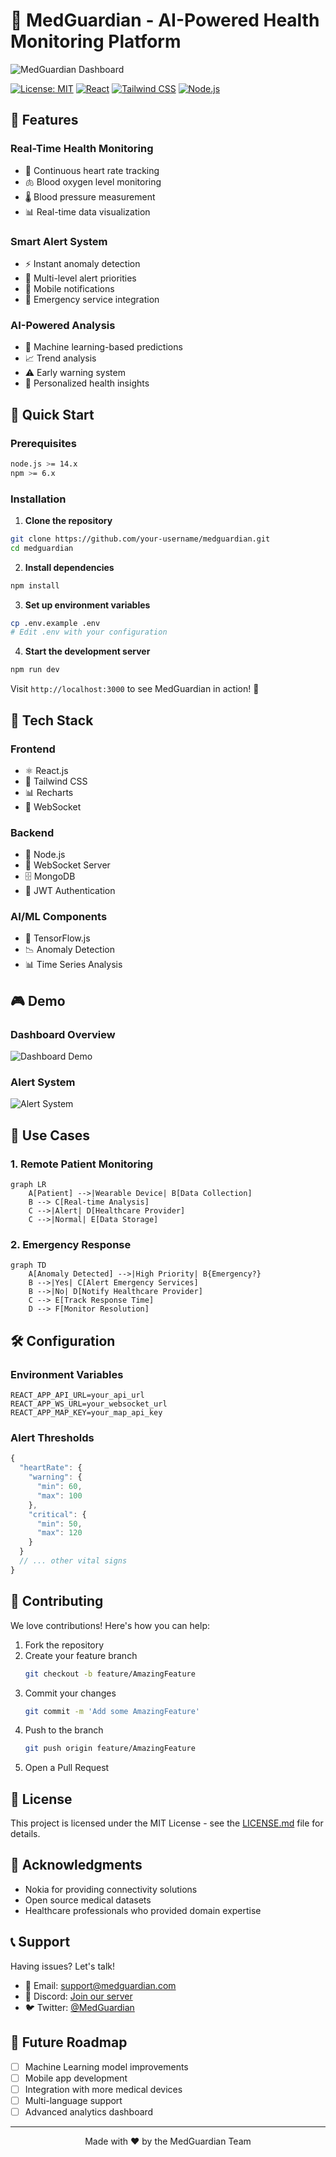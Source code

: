 # 🏥 MedGuardian - AI-Powered Health Monitoring Platform

![MedGuardian Dashboard](https://raw.githubusercontent.com/your-username/medguardian/main/demo.gif)

[![License: MIT](https://img.shields.io/badge/License-MIT-yellow.svg)](https://opensource.org/licenses/MIT)
[![React](https://img.shields.io/badge/React-18.0.0-blue.svg)](https://reactjs.org/)
[![Tailwind CSS](https://img.shields.io/badge/Tailwind_CSS-2.2.19-38B2AC?logo=tailwind-css)](https://tailwindcss.com)
[![Node.js](https://img.shields.io/badge/Node.js-14.x-green.svg)](https://nodejs.org/)

## 🌟 Features

### Real-Time Health Monitoring
- 💓 Continuous heart rate tracking
- 🫁 Blood oxygen level monitoring
- 🌡️ Blood pressure measurement
- 📊 Real-time data visualization

### Smart Alert System
- ⚡ Instant anomaly detection
- 🚨 Multi-level alert priorities
- 📱 Mobile notifications
- 🏥 Emergency service integration

### AI-Powered Analysis
- 🤖 Machine learning-based predictions
- 📈 Trend analysis
- ⚠️ Early warning system
- 🎯 Personalized health insights

## 🚀 Quick Start

### Prerequisites
```bash
node.js >= 14.x
npm >= 6.x
```

### Installation

1. **Clone the repository**
```bash
git clone https://github.com/your-username/medguardian.git
cd medguardian
```

2. **Install dependencies**
```bash
npm install
```

3. **Set up environment variables**
```bash
cp .env.example .env
# Edit .env with your configuration
```

4. **Start the development server**
```bash
npm run dev
```

Visit `http://localhost:3000` to see MedGuardian in action! 🎉

## 🔧 Tech Stack

### Frontend
- ⚛️ React.js
- 🎨 Tailwind CSS
- 📊 Recharts
- 🔌 WebSocket

### Backend
- 🚀 Node.js
- 📡 WebSocket Server
- 🗄️ MongoDB
- 🔐 JWT Authentication

### AI/ML Components
- 🧠 TensorFlow.js
- 📉 Anomaly Detection
- 📊 Time Series Analysis

## 🎮 Demo

### Dashboard Overview
![Dashboard Demo](https://raw.githubusercontent.com/your-username/medguardian/main/dashboard-demo.gif)

### Alert System
![Alert System](https://raw.githubusercontent.com/your-username/medguardian/main/alert-demo.gif)

## 🎯 Use Cases

### 1. Remote Patient Monitoring
```mermaid
graph LR
    A[Patient] -->|Wearable Device| B[Data Collection]
    B --> C[Real-time Analysis]
    C -->|Alert| D[Healthcare Provider]
    C -->|Normal| E[Data Storage]
```

### 2. Emergency Response
```mermaid
graph TD
    A[Anomaly Detected] -->|High Priority| B{Emergency?}
    B -->|Yes| C[Alert Emergency Services]
    B -->|No| D[Notify Healthcare Provider]
    C --> E[Track Response Time]
    D --> F[Monitor Resolution]
```

## 🛠️ Configuration

### Environment Variables
```env
REACT_APP_API_URL=your_api_url
REACT_APP_WS_URL=your_websocket_url
REACT_APP_MAP_KEY=your_map_api_key
```

### Alert Thresholds
```javascript
{
  "heartRate": {
    "warning": {
      "min": 60,
      "max": 100
    },
    "critical": {
      "min": 50,
      "max": 120
    }
  }
  // ... other vital signs
}
```

## 🤝 Contributing

We love contributions! Here's how you can help:

1. Fork the repository
2. Create your feature branch
   ```bash
   git checkout -b feature/AmazingFeature
   ```
3. Commit your changes
   ```bash
   git commit -m 'Add some AmazingFeature'
   ```
4. Push to the branch
   ```bash
   git push origin feature/AmazingFeature
   ```
5. Open a Pull Request

## 📜 License

This project is licensed under the MIT License - see the [LICENSE.md](LICENSE.md) file for details.

## 🙏 Acknowledgments

- Nokia for providing connectivity solutions
- Open source medical datasets
- Healthcare professionals who provided domain expertise

## 📞 Support

Having issues? Let's talk!

- 📧 Email: support@medguardian.com
- 💬 Discord: [Join our server](https://discord.gg/medguardian)
- 🐦 Twitter: [@MedGuardian](https://twitter.com/medguardian)

## 🚀 Future Roadmap

- [ ] Machine Learning model improvements
- [ ] Mobile app development
- [ ] Integration with more medical devices
- [ ] Multi-language support
- [ ] Advanced analytics dashboard

---

<div align="center">
  Made with ❤️ by the MedGuardian Team
</div>